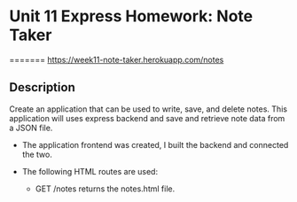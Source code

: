 # Unit 11 Express Homework: Note Taker

=======
 https://week11-note-taker.herokuapp.com/notes
## Description
  Create an application that can be used to write, save, and delete notes. This application will uses express backend and save and           retrieve note data from a JSON file.

   * The application frontend was created, I built the backend and connected the two.

   *  The following HTML routes are used:

       - GET /notes returns the notes.html file.
       
       
